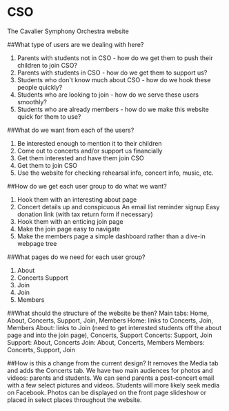 # CSO
The Cavalier Symphony Orchestra website

##What type of users are we dealing with here?
1. Parents with students not in CSO - how do we get them to push their children to join CSO?
2. Parents with students in CSO - how do we get them to support us?
3. Students who don't know much about CSO - how do we hook these people quickly?
4. Students who are looking to join - how do we serve these users smoothly?
5. Students who are already members - how do we make this website quick for them to use?

##What do we want from each of the users?
1. Be interested enough to mention it to their children
2. Come out to concerts and/or support us financially
3. Get them interested and have them join CSO
4. Get them to join CSO
5. Use the website for checking rehearsal info, concert info, music, etc.

##How do we get each user group to do what we want?
1. Hook them with an interesting about page
2. Concert details up and conspicuous
   An email list reminder signup
   Easy donation link (with tax return form if necessary)
3. Hook them with an enticing join page
4. Make the join page easy to navigate
5. Make the members page a simple dashboard rather than a dive-in webpage tree

##What pages do we need for each user group?
1. About
2. Concerts
   Support
3. Join
4. Join
5. Members

##What should the structure of the website be then?
Main tabs: Home, About, Concerts, Support, Join, Members
Home: links to Concerts, Join, Members
About: links to Join (need to get interested students off the about page and into the join page), Concerts, Support
Concerts: Support, Join
Support: About, Concerts
Join: About, Concerts, Members
Members: Concerts, Support, Join

##How is this a change from the current design?
It removes the Media tab and adds the Concerts tab. We have two main audiences for photos and videos: parents and students. We can send parents a post-concert email with a few select pictures and videos. Students will more likely seek media on Facebook. Photos can be displayed on the front page slideshow or placed in select places throughout the website.